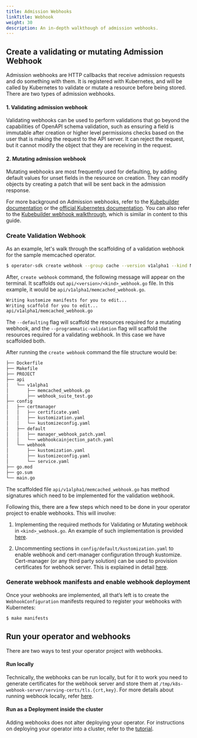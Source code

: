 ```yaml
---
title: Admission Webhooks
linkTitle: Webhook
weight: 30
description: An in-depth walkthough of admission webhooks.
---
```


## Create a validating or mutating Admission Webhook 

Admission webhooks are HTTP callbacks that receive admission requests and do something with them. It is registered with Kubernetes, and
will be called by Kubernetes to validate or mutate a resource before being stored. There are two types of admission webhooks.

#### 1. Validating admission webhook

Validating webhooks can be used to perform validations that go beyond the capabilities of OpenAPI schema validation, 
such as ensuring a field is immutable after creation or higher level permissions checks based on the user that is making 
the request to the API server. It can reject the request, but it cannot modify the object that they are receiving in the request.

#### 2. Mutating admission webhook

Mutating webhooks are most frequently used for defaulting, by adding default values for unset fields in the resource on creation. 
They can modify objects by creating a patch that will be sent back in the admission response.

For more background on Admission webhooks, refer to the [Kubebuilder documentation](https://book.kubebuilder.io/reference/admission-webhook.html) or the [official Kubernetes documentation](https://kubernetes.io/docs/reference/access-authn-authz/extensible-admission-controllers/). 
You can also refer to the [Kubebuilder webhook walkthrough](https://book.kubebuilder.io/cronjob-tutorial/webhook-implementation.html), which is similar in content to this guide. 

### Create Validation Webhook

As an example, let's walk through the scaffolding of a validation webhook for the sample memcached operator.

```sh
$ operator-sdk create webhook --group cache --version v1alpha1 --kind Memcached --defaulting --programmatic-validation
```

After, `create webhook` command, the following message will appear on the terminal. It scaffolds out `api/<version>/<kind>_webhook.go` file. In this example, it would be `api/v1alpha1/memcached_webhook.go`.

```sh
Writing kustomize manifests for you to edit...
Writing scaffold for you to edit...
api/v1alpha1/memcached_webhook.go
```

The `--defaulting` flag will scaffold the resources required for a mutating webhook, and the `--programmatic-validation` flag will scaffold the resources required for a validating webhook. 
In this case we have scaffolded both.

After running the `create webhook` command the file structure would be:

```sh
├── Dockerfile
├── Makefile
├── PROJECT
├── api
│   └── v1alpha1
│       ├── memcached_webhook.go
│       ├── webhook_suite_test.go
├── config
│   ├── certmanager
│   │   ├── certificate.yaml
│   │   ├── kustomization.yaml
│   │   └── kustomizeconfig.yaml
│   ├── default
│   │   ├── manager_webhook_patch.yaml
│   │   └── webhookcainjection_patch.yaml
│   └── webhook
│       ├── kustomization.yaml
│       ├── kustomizeconfig.yaml
│       └── service.yaml
├── go.mod
├── go.sum
└── main.go
```

The scaffolded file `api/v1alpha1/memcached_webhook.go` has method signatures which need to be implemented for the validation webhook.

Following this, there are a few steps which need to be done in your operator project to enable webhooks. This will involve:

1. Implementing the required methods for Validating or Mutating webhook in `<kind>_webhook.go`. An example of such implementation is provided [here](https://book.kubebuilder.io/cronjob-tutorial/webhook-implementation.html).

2. Uncommenting sections in `config/default/kustomization.yaml` to enable webhook and cert-manager configuration through kustomize. Cert-manager (or any third party solution) can be used to provision certificates for webhook server. This is explained in detail [here](https://book.kubebuilder.io/cronjob-tutorial/running-webhook.html#deploy-webhooks).

### Generate webhook manifests and enable webhook deployment 

Once your webhooks are implemented, all that’s left is to create the `WebhookConfiguration` manifests required to register your webhooks with Kubernetes:

```sh
$ make manifests
```

## Run your operator and webhooks 

There are two ways to test your operator project with webhooks.

#### Run locally

Technically, the webhooks can be run locally, but for it to work you need to generate certificates for the webhook server and store them at `/tmp/k8s-webhook-server/serving-certs/tls.{crt,key}`. For more details about running webhook locally, refer [here](https://book.kubebuilder.io/cronjob-tutorial/running.html#running-webhooks-locally).

#### Run as a Deployment inside the cluster

Adding webhooks does not alter deploying your operator. For instructions on deploying your operator into a cluster, refer to the [tutorial](https://sdk.operatorframework.io/docs/building-operators/golang/tutorial/#2-run-as-a-deployment-inside-the-cluster).
